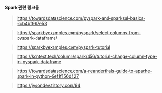 #### Spark 관련 링크들



> https://towardsdatascience.com/pyspark-and-sparksql-basics-6cb4bf967e53

> https://sparkbyexamples.com/pyspark/select-columns-from-pyspark-dataframe/

> https://sparkbyexamples.com/pyspark-tutorial

> https://kontext.tech/column/spark/456/tutorial-change-column-type-in-pyspark-dataframe

> https://towardsdatascience.com/a-neanderthals-guide-to-apache-spark-in-python-9ef1f156d427

> https://jyoondev.tistory.com/94